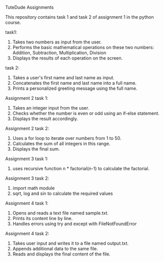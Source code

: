 TuteDude Assignments 

This repository contains task 1 and task 2 of assignment 1 in the python course.

task1: 
1. Takes two numbers as input from the user.
2.  Performs the basic mathematical operations on these two numbers:
Addition, Subtraction, Multiplication, Division
3.  Displays the results of each operation on the screen.

task 2:
1.  Takes a user's first name and last name as input.
2.  Concatenates the first name and last name into a full name.
3.  Prints a personalized greeting message using the full name.

Assignment 2 task 1:
1. Takes an integer input from the user.
2. 	Checks whether the number is even or odd using an if-else statement.
3. 	Displays the result accordingly.

Assignment 2 task 2:
1.   Uses a for loop to iterate over numbers from 1 to 50.
2.   Calculates the sum of all integers in this range.
3.   Displays the final sum.

Assignment 3 task 1:
1.  uses recursive function n * factorial(n-1) to calculate the factorial.

Assignment 3 task 2:
1.  import math module
2.  sqrt, log and sin to calculate the required values 

Assignment 4 task 1:
1.  Opens and reads a text file named sample.txt.
2.   Prints its content line by line.
3.   Handles errors using try and except with FileNotFoundError

Assignment 4 task 2:
1.  Takes user input and writes it to a file named output.txt.
2.  Appends additional data to the same file.
3.  Reads and displays the final content of the file.



